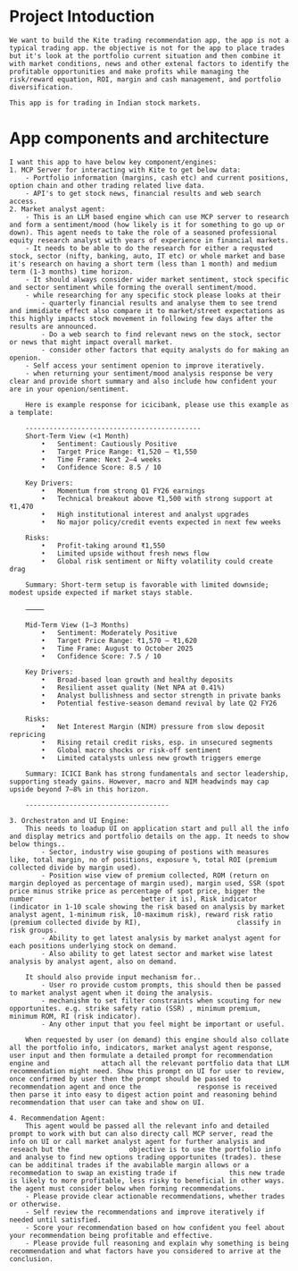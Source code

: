 # Project Intoduction
    We want to build the Kite trading recommendation app, the app is not a typical trading app. the objective is not for the app to place trades but it's look at the portfolio current situation and then combine it with market conditions, news and other extenal factors to identify the profitable opportunities and make profits while managing the risk/reward equation, ROI, margin and cash management, and portfolio diversification.

    This app is for trading in Indian stock markets.


# App components and architecture
    I want this app to have below key component/engines:
    1. MCP Server for interacting with Kite to get below data:
        - Portfolio information (margins, cash etc) and current positions, option chain and other trading related live data.
        - API's to get stock news, financial results and web search access.
    2. Market analyst agent: 
        - This is an LLM based engine which can use MCP server to research and form a sentiment/mood (how likely is it for something to go up or down). This agent needs to take the role of a seasoned professional equity research analyst with years of experience in financial markets.
        - It needs to be able to do the research for either a requsted stock, sector (nifty, banking, auto, IT etc) or whole market and base it's research on having a short term (less than 1 month) and medium term (1-3 months) time horizon. 
        - It should always consider wider market sentiment, stock specific and sector sentiment while forming the overall sentiment/mood.
        - while researching for any specific stock please looks at their
            - quarterly financial results and analyse them to see trend and immidiate effect also compare it to market/street expectations as this highly impacts stock movement in following few days after the results are announced. 
            - Do a web search to find relevant news on the stock, sector or news that might impact overall market.
            - consider other factors that equity analysts do for making an openion.
        - Self access your sentiment openion to improve iteratively. 
        - when returning your sentiment/mood analysis response be very clear and provide short summary and also include how confident your are in your openion/sentiment. 
        
        Here is example response for icicibank, please use this example as a template:

        --------------------------------------------
        Short-Term View (<1 Month)
            •	Sentiment: Cautiously Positive
            •	Target Price Range: ₹1,520 – ₹1,550
            •	Time Frame: Next 2–4 weeks
            •	Confidence Score: 8.5 / 10

        Key Drivers:
            •	Momentum from strong Q1 FY26 earnings
            •	Technical breakout above ₹1,500 with strong support at ₹1,470
            •	High institutional interest and analyst upgrades
            •	No major policy/credit events expected in next few weeks

        Risks:
            •	Profit-taking around ₹1,550
            •	Limited upside without fresh news flow
            •	Global risk sentiment or Nifty volatility could create drag

        Summary: Short-term setup is favorable with limited downside; modest upside expected if market stays stable.

        ⸻

        Mid-Term View (1–3 Months)
            •	Sentiment: Moderately Positive
            •	Target Price Range: ₹1,570 – ₹1,620
            •	Time Frame: August to October 2025
            •	Confidence Score: 7.5 / 10

        Key Drivers:
            •	Broad-based loan growth and healthy deposits
            •	Resilient asset quality (Net NPA at 0.41%)
            •	Analyst bullishness and sector strength in private banks
            •	Potential festive-season demand revival by late Q2 FY26

        Risks:
            •	Net Interest Margin (NIM) pressure from slow deposit repricing
            •	Rising retail credit risks, esp. in unsecured segments
            •	Global macro shocks or risk-off sentiment
            •	Limited catalysts unless new growth triggers emerge

        Summary: ICICI Bank has strong fundamentals and sector leadership, supporting steady gains. However, macro and NIM headwinds may cap upside beyond 7–8% in this horizon.
                
        ------------------------------------
    
    3. Orchestraton and UI Engine:
        This needs to loadup UI on application start and pull all the info and display metrics and portfolio details on the app. It needs to show below things..
            - Sector, industry wise gouping of postions with measures like, total margin, no of positions, exposure %, total ROI (premium collected divide by margin used).
            - Position wise view of premium collected, ROM (return on margin deployed as percentage of margin used), margin used, SSR (spot price minus strike price as percentage of spot price, bigger the number                           better it is), Risk indicator (indicator in 1-10 scale showing the risk based on analysis by market analyst agent, 1-minimum risk, 10-maximum risk), reward risk ratio (premium collected divide by RI),                        classify in risk groups.
            - Ability to get latest analysis by market analyst agent for each positions underlying stock on demand.
            - Also ability to get latest sector and market wise latest analysis by analyst agent, also on demand.
        
        It should also provide input mechanism for..
            - User ro provide custom prompts, this should then be passed to market analyst agent when it doing the analysis.
            - mechanishm to set filter constraints when scouting for new opportunites. e.g. strike safety ratio (SSR) , minimum premium, minimum ROM, RI (risk indicator).
            - Any other input that you feel might be important or useful.

        When requested by user (on demand) this engine should also collate all the portfolio info, indicators, market analyst agent response, user input and then formulate a detailed prompt for recommendation engine and             attach all the relevant portfolio data that LLM recommendation might need. Show this prompt on UI for user to review, once confirmed by user then the prompt should be passed to recommendation agent and once the              response is received then parse it into easy to digest action point and reasoning behind recommendation that user can take and show on UI.

    4. Recommendation Agent:
        This agent would be passed all the relevant info and detailed prompt to work with but can also directy call MCP server, read the info on UI or call market analyst agent for further analysis and reseach but the               objective is to use the portfolio info and analyse to find new options trading opportunites (trades). these can be additinal trades if the avabilable margin allows or a recommedation to swap an existing trade if             this new trade is likely to more profitable, less risky to beneficial in other ways. the agent must consider below when forming recommendations.
        - Please provide clear actionable recommendations, whether trades or otherwise.
        - Self review the recommendations and improve iteratively if needed until satisfied.
        - Score your recommendation based on how confident you feel about your recommendation being profitable and effective.
        - Please provide full reasoning and explain why something is being recommendation and what factors have you considered to arrive at the conclusion.
        





    

